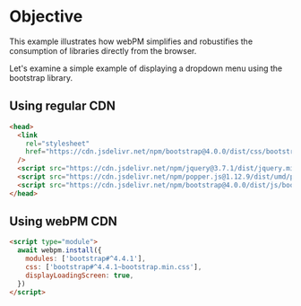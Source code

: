 # Objective

This example illustrates how webPM simplifies and robustifies the consumption of libraries
directly from the browser.

Let's examine a simple example of displaying a dropdown menu using the bootstrap library.

## Using regular CDN

```html
<head>
  <link
    rel="stylesheet"
    href="https://cdn.jsdelivr.net/npm/bootstrap@4.0.0/dist/css/bootstrap.min.css"
  />
  <script src="https://cdn.jsdelivr.net/npm/jquery@3.7.1/dist/jquery.min.js"></script>
  <script src="https://cdn.jsdelivr.net/npm/popper.js@1.12.9/dist/umd/popper.min.js"></script>
  <script src="https://cdn.jsdelivr.net/npm/bootstrap@4.0.0/dist/js/bootstrap.min.js"></script>
</head>
```

## Using webPM CDN

```html
<script type="module">
  await webpm.install({
    modules: ['bootstrap#^4.4.1'],
    css: ['bootstrap#^4.4.1~bootstrap.min.css'],
    displayLoadingScreen: true,
  })
</script>
```
